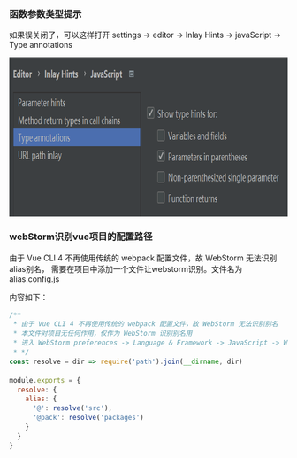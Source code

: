 ### 函数参数类型提示

如果误关闭了，可以这样打开 settings -> editor -> Inlay Hints -> javaScript -> Type annotations

<img src="./img.png" width = "798" height = "288" align=center />


### webStorm识别vue项目的配置路径

由于 Vue CLI 4 不再使用传统的 webpack 配置文件，故 WebStorm 无法识别alias别名，
需要在项目中添加一个文件让webstorm识别。文件名为alias.config.js

内容如下：
```js
/**
 * 由于 Vue CLI 4 不再使用传统的 webpack 配置文件，故 WebStorm 无法识别别名
 * 本文件对项目无任何作用，仅作为 WebStorm 识别别名用
 * 进入 WebStorm preferences -> Language & Framework -> JavaScript -> Webpack，选择这个文件即可
 * */
const resolve = dir => require('path').join(__dirname, dir)

module.exports = {
  resolve: {
    alias: {
      '@': resolve('src'),
      '@pack': resolve('packages')
    }
  }
}
```
